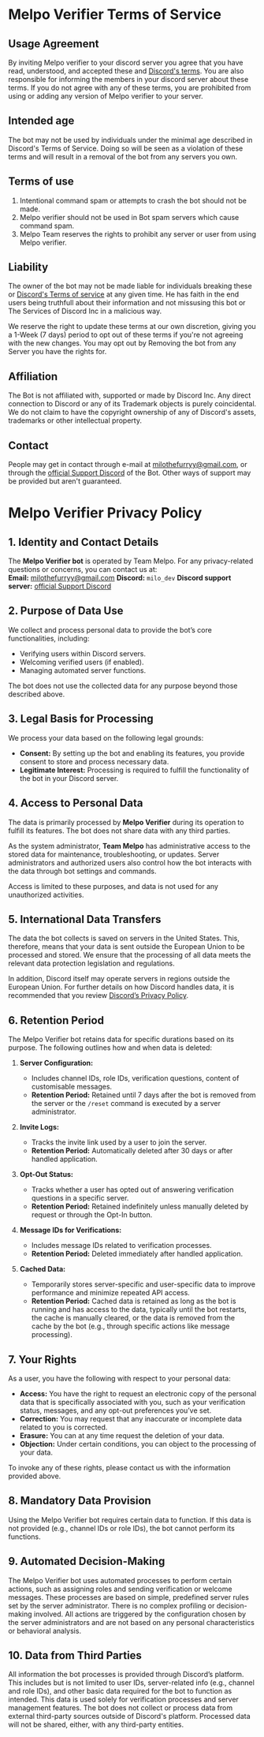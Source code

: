 # Melpo Verifier Terms of Service

## Usage Agreement
By inviting Melpo verifier to your discord server you agree that you have read, understood, and accepted these and [Discord's terms](https://discord.com/terms). You are also responsible for informing the members in your discord server about these terms. If you do not agree with any of these terms, you are prohibited from using or adding any version of Melpo verifier to your server.
## Intended age
The bot may not be used by individuals under the minimal age described in Discord's Terms of Service. Doing so will be seen as a violation of these terms and will result in a removal of the bot from any servers you own.
## Terms of use
1. Intentional command spam or attempts to crash the bot should not be made.
2. Melpo verifier should not be used in Bot spam servers which cause command spam.
3. Melpo Team reserves the rights to prohibit any server or user from using Melpo verifier.
## Liability
The owner of the bot may not be made liable for individuals breaking these or [Discord's Terms of service](https://discord.com/terms) at any given time.
He has faith in the end users being truthfull about their information and not missusing this bot or The Services of Discord Inc in a malicious way.

We reserve the right to update these terms at our own discretion, giving you a 1-Week (7 days) period to opt out of these terms if you're not agreeing with the new changes.
You may opt out by Removing the bot from any Server you have the rights for.
## Affiliation
The Bot is not affiliated with, supported or made by Discord Inc.
Any direct connection to Discord or any of its Trademark objects is purely coincidental. We do not claim to have the copyright ownership of any of Discord's assets, trademarks or other intellectual property.
## Contact
People may get in contact through e-mail at milothefurryy@gmail.com, or through the [official Support Discord](https://www.discord.gg/jjGAwwwxZz) of the Bot.
Other ways of support may be provided but aren't guaranteed.
# **Melpo Verifier Privacy Policy**

## **1. Identity and Contact Details**

The **Melpo Verifier bot** is operated by Team Melpo. For any privacy-related questions or concerns, you can contact us at:  
**Email:** milothefurryy@gmail.com
**Discord:** `milo_dev`
**Discord support server:** [official Support Discord](https://www.discord.gg/jjGAwwwxZz)

## **2. Purpose of Data Use**

We collect and process personal data to provide the bot’s core functionalities, including:

-   Verifying users within Discord servers.
-   Welcoming verified users (if enabled).
-   Managing automated server functions.

The bot does not use the collected data for any purpose beyond those described above.

## **3. Legal Basis for Processing**

We process your data based on the following legal grounds:

-   **Consent:** By setting up the bot and enabling its features, you provide consent to store and process necessary data.
-   **Legitimate Interest:** Processing is required to fulfill the functionality of the bot in your Discord server.

## **4. Access to Personal Data**

The data is primarily processed by **Melpo Verifier** during its operation to fulfill its features. The bot does not share data with any third parties.

As the system administrator, **Team Melpo** has administrative access to the stored data for maintenance, troubleshooting, or updates. Server administrators and authorized users also control how the bot interacts with the data through bot settings and commands.

Access is limited to these purposes, and data is not used for any unauthorized activities.

## **5. International Data Transfers**

The data the bot collects is saved on servers in the United States. This, therefore, means that your data is sent outside the European Union to be processed and stored. We ensure that the processing of all data meets the relevant data protection legislation and regulations.

In addition, Discord itself may operate servers in regions outside the European Union. For further details on how Discord handles data, it is recommended that you review [Discord’s Privacy Policy](https://discord.com/privacy).

## **6. Retention Period**

The Melpo Verifier bot retains data for specific durations based on its purpose. The following outlines how and when data is deleted:

1.  **Server Configuration:**
    
    -   Includes channel IDs, role IDs, verification questions, content of customisable messages.
    -   **Retention Period:** Retained until 7 days after the bot is removed from the server or the `/reset` command is executed by a server administrator.
2.  **Invite Logs:**
    
    -   Tracks the invite link used by a user to join the server.
    -   **Retention Period:** Automatically deleted after 30 days or after handled application.
3.  **Opt-Out Status:**
    
    -   Tracks whether a user has opted out of answering verification questions in a specific server.
    -   **Retention Period:** Retained indefinitely unless manually deleted by request or through the Opt-In button.
4.  **Message IDs for Verifications:**
    
    -   Includes message IDs related to verification processes.
    -   **Retention Period:** Deleted immediately after handled application.
5.  **Cached Data:**
    
    -   Temporarily stores server-specific and user-specific data to improve performance and minimize repeated API access.
    -   **Retention Period:** Cached data is retained as long as the bot is running and has access to the data, typically until the bot restarts, the cache is manually cleared, or the data is removed from the cache by the bot (e.g., through specific actions like message processing).

## **7. Your Rights**

As a user, you have the following with respect to your personal data:

-   **Access:** You have  the right to request an electronic copy of the personal data that is specifically associated with you, such as your verification status, messages, and any opt-out preferences you’ve set.
-   **Correction:** You may request that any inaccurate or incomplete data related to you is corrected.
-   **Erasure:** You can at any time request the deletion of your data.
-   **Objection:** Under  certain  conditions,  you can object to the processing of your data.  

To  invoke  any  of  these rights, please contact us with the information  provided  above.

## **8. Mandatory Data Provision**

Using the Melpo Verifier bot requires certain data to function. If this data is not provided (e.g., channel IDs or role IDs), the bot cannot perform its functions.

## **9. Automated Decision-Making**

The Melpo Verifier bot uses automated processes to perform certain actions, such as assigning roles and sending verification or welcome messages. These processes are based on simple, predefined server rules set by the server administrator. There is no complex profiling or decision-making involved. All actions are triggered by the configuration chosen by the server administrators and are not based on any personal characteristics or behavioral analysis.

## **10. Data from Third Parties**

All information the bot processes is provided through Discord’s platform. This includes but is not limited to user IDs, server-related info (e.g., channel and role IDs), and other basic data required for the bot to function as intended. This data is used solely for verification processes and server management features.
The bot does not collect or process data from external third-party sources outside of Discord's platform. Processed data will not be shared, either, with any third-party entities.

